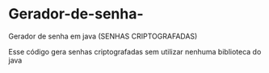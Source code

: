 # Gerador-de-senha-
Gerador de senha em java (SENHAS CRIPTOGRAFADAS)

Esse código gera senhas criptografadas sem utilizar nenhuma biblioteca do java
